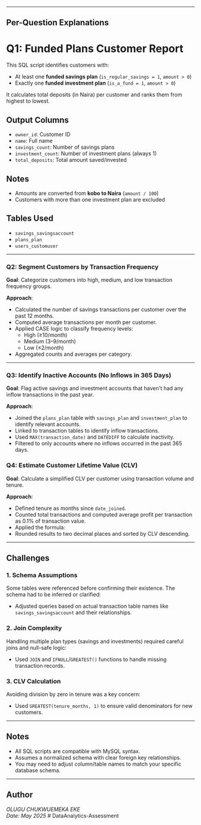 
---

## Per-Question Explanations
# Q1: Funded Plans Customer Report

This SQL script identifies customers with:

- At least one **funded savings plan** (`is_regular_savings = 1`, `amount > 0`)
- Exactly one **funded investment plan** (`is_a_fund = 1`, `amount > 0`)

It calculates total deposits (in Naira) per customer and ranks them from highest to lowest.

## Output Columns
- `owner_id`: Customer ID  
- `name`: Full name  
- `savings_count`: Number of savings plans  
- `investment_count`: Number of investment plans (always 1)  
- `total_deposits`: Total amount saved/invested  

## Notes
- Amounts are converted from **kobo to Naira** (`amount / 100`)
- Customers with more than one investment plan are excluded

## Tables Used
- `savings_savingsaccount`
- `plans_plan`
- `users_customuser`



---

### Q2: Segment Customers by Transaction Frequency

**Goal**: Categorize customers into high, medium, and low transaction frequency groups.

**Approach**:
- Calculated the number of savings transactions per customer over the past 12 months.
- Computed average transactions per month per customer.
- Applied CASE logic to classify frequency levels:
  - High (≥10/month)
  - Medium (3–9/month)
  - Low (≤2/month)
- Aggregated counts and averages per category.

---
### Q3: Identify Inactive Accounts (No Inflows in 365 Days)

**Goal**: Flag active savings and investment accounts that haven't had any inflow transactions in the past year.

**Approach**:
- Joined the `plans_plan` table with `savings_plan` and `investment_plan` to identify relevant accounts.
- Linked to transaction tables to identify inflow transactions.
- Used `MAX(transaction_date)` and `DATEDIFF` to calculate inactivity.
- Filtered to only accounts where no inflows occurred in the past 365 days.


### Q4: Estimate Customer Lifetime Value (CLV)

**Goal**: Calculate a simplified CLV per customer using transaction volume and tenure.

**Approach**:
- Defined tenure as months since `date_joined`.
- Counted total transactions and computed average profit per transaction as 0.1% of transaction value.
- Applied the formula:
- Rounded results to two decimal places and sorted by CLV descending.

---

## Challenges

### 1. Schema Assumptions
Some tables  were referenced before confirming their existence. The schema had to be inferred or clarified:
- Adjusted queries based on actual transaction table names like `savings_savingsaccount` and their relationships.

### 2. Join Complexity
Handling multiple plan types (savings and investments) required careful joins and null-safe logic:
- Used `JOIN` and `IFNULL`/`GREATEST()` functions to handle missing transaction records.

### 3. CLV Calculation
Avoiding division by zero in tenure was a key concern:
- Used `GREATEST(tenure_months, 1)` to ensure valid denominators for new customers.

---

## Notes

- All SQL scripts are compatible with MySQL syntax.
- Assumes a normalized schema with clear foreign key relationships.
- You may need to adjust column/table names to match your specific database schema.

---

## Author

*OLUGU CHUKWUEMEKA EKE*  
*Date: May 2025*
#   D a t a A n a l y t i c s - A s s e s s m e n t  
 
